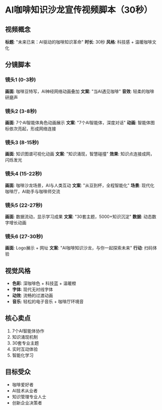 # AI咖啡知识沙龙宣传视频脚本（30秒）

## 视频概念
**标题**: "未来已来：AI驱动的咖啡知识革命"
**时长**: 30秒
**风格**: 科技感 + 温暖咖啡文化

## 分镜脚本

### 镜头1 (0-3秒)
**画面**: 咖啡豆特写，AI神经网络动画叠加
**文案**: "当AI遇见咖啡"
**音效**: 轻柔的咖啡研磨声

### 镜头2 (3-8秒)
**画面**: 7个AI智能体角色动画展示
**文案**: "7个AI智能体，深度对话"
**动画**: 智能体图标依次亮起，形成网络连接

### 镜头3 (8-15秒)
**画面**: 知识图谱可视化动画
**文案**: "知识涌现，智慧碰撞"
**效果**: 知识点连接成网，闪烁发光

### 镜头4 (15-22秒)
**画面**: 咖啡沙龙场景，AI与人类互动
**文案**: "从豆到杯，全程智能化"
**场景**: 现代化咖啡厅，AI助手与咖啡师交流

### 镜头5 (22-27秒)
**画面**: 数据流动，显示学习成果
**文案**: "30套主题，5000+知识沉淀"
**数据**: 动态数字增长动画

### 镜头6 (27-30秒)
**画面**: Logo展示 + 网址
**文案**: "AI咖啡知识沙龙，与你一起探索未来"
**行动**: 扫码体验

## 视觉风格
- **色彩**: 深咖啡色 + 科技蓝 + 温暖橙
- **字体**: 现代无衬线字体
- **动效**: 流畅的过渡动画
- **音乐**: 轻松的电子音乐 + 咖啡厅环境音

## 核心卖点
1. 7个AI智能体协作
2. 知识涌现机制
3. 30套专业主题
4. 实时互动体验
5. 智能化学习

## 目标受众
- 咖啡爱好者
- AI技术从业者
- 知识管理专业人士
- 创新企业决策者